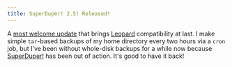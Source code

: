 ```yaml
---
title: SuperDuper! 2.5! Released!
---
```


A [most welcome update](http://www.shirt-pocket.com/blog/index.php/shadedgrey/comments/superduper_25_released/) that brings [Leopard](http://www.wincent.com/knowledge-base/Leopard) compatibility at last. I make simple `tar`-based backups of my home directory every two hours via a `cron` job, but I've been without whole-disk backups for a while now because [SuperDuper!](http://www.wincent.com/knowledge-base/SuperDuper!) has been out of action. It's good to have it back!
